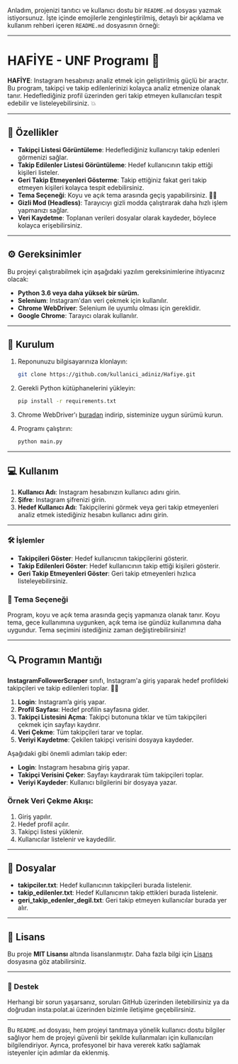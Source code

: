 Anladım, projenizi tanıtıcı ve kullanıcı dostu bir `README.md` dosyası yazmak istiyorsunuz. İşte içinde emojilerle zenginleştirilmiş, detaylı bir açıklama ve kullanım rehberi içeren `README.md` dosyasının örneği:

---

# HAFİYE - UNF Programı 🚀

**HAFİYE**: Instagram hesabınızı analiz etmek için geliştirilmiş güçlü bir araçtır. Bu program, takipçi ve takip edilenlerinizi kolayca analiz etmenize olanak tanır. Hedeflediğiniz profil üzerinden geri takip etmeyen kullanıcıları tespit edebilir ve listeleyebilirsiniz. 💥

---

## 📌 Özellikler

- **Takipçi Listesi Görüntüleme**: Hedeflediğiniz kullanıcıyı takip edenleri görmenizi sağlar.
- **Takip Edilenler Listesi Görüntüleme**: Hedef kullanıcının takip ettiği kişileri listeler.
- **Geri Takip Etmeyenleri Gösterme**: Takip ettiğiniz fakat geri takip etmeyen kişileri kolayca tespit edebilirsiniz.
- **Tema Seçeneği**: Koyu ve açık tema arasında geçiş yapabilirsiniz. 🌙🌞
- **Gizli Mod (Headless)**: Tarayıcıyı gizli modda çalıştırarak daha hızlı işlem yapmanızı sağlar.
- **Veri Kaydetme**: Toplanan verileri dosyalar olarak kaydeder, böylece kolayca erişebilirsiniz.

---

## ⚙️ Gereksinimler

Bu projeyi çalıştırabilmek için aşağıdaki yazılım gereksinimlerine ihtiyacınız olacak:

- **Python 3.6 veya daha yüksek bir sürüm.**
- **Selenium**: Instagram'dan veri çekmek için kullanılır.
- **Chrome WebDriver**: Selenium ile uyumlu olması için gereklidir.
- **Google Chrome**: Tarayıcı olarak kullanılır.

---

## 📝 Kurulum

1. Reponunuzu bilgisayarınıza klonlayın:
   ```bash
   git clone https://github.com/kullanici_adiniz/Hafiye.git
   ```

2. Gerekli Python kütüphanelerini yükleyin:
   ```bash
   pip install -r requirements.txt
   ```

3. Chrome WebDriver'ı [buradan](https://sites.google.com/a/chromium.org/chromedriver/) indirip, sisteminize uygun sürümü kurun.

4. Programı çalıştırın:
   ```bash
   python main.py
   ```

---

## 💻 Kullanım

1. **Kullanıcı Adı**: Instagram hesabınızın kullanıcı adını girin.
2. **Şifre**: Instagram şifrenizi girin.
3. **Hedef Kullanıcı Adı**: Takipçilerini görmek veya geri takip etmeyenleri analiz etmek istediğiniz hesabın kullanıcı adını girin.

---

### 🛠️ İşlemler

- **Takipçileri Göster**: Hedef kullanıcının takipçilerini gösterir.
- **Takip Edilenleri Göster**: Hedef kullanıcının takip ettiği kişileri gösterir.
- **Geri Takip Etmeyenleri Göster**: Geri takip etmeyenleri hızlıca listeleyebilirsiniz.
  
### 🌙 Tema Seçeneği

Program, koyu ve açık tema arasında geçiş yapmanıza olanak tanır. Koyu tema, gece kullanımına uygunken, açık tema ise gündüz kullanımına daha uygundur. Tema seçimini istediğiniz zaman değiştirebilirsiniz!

---

## 🔍 Programın Mantığı

**InstagramFollowerScraper** sınıfı, Instagram'a giriş yaparak hedef profildeki takipçileri ve takip edilenleri toplar. 🕵️‍♂️

1. **Login**: Instagram’a giriş yapar.
2. **Profil Sayfası**: Hedef profilin sayfasına gider.
3. **Takipçi Listesini Açma**: Takipçi butonuna tıklar ve tüm takipçileri çekmek için sayfayı kaydırır.
4. **Veri Çekme**: Tüm takipçileri tarar ve toplar.
5. **Veriyi Kaydetme**: Çekilen takipçi verisini dosyaya kaydeder.

Aşağıdaki gibi önemli adımları takip eder:

- **Login**: Instagram hesabına giriş yapar.
- **Takipçi Verisini Çeker**: Sayfayı kaydırarak tüm takipçileri toplar.
- **Veriyi Kaydeder**: Kullanıcı bilgilerini bir dosyaya yazar.

### **Örnek Veri Çekme Akışı**:
1. Giriş yapılır.
2. Hedef profil açılır.
3. Takipçi listesi yüklenir.
4. Kullanıcılar listelenir ve kaydedilir.

---

## 📄 Dosyalar

- **takipciler.txt**: Hedef kullanıcının takipçileri burada listelenir.
- **takip_edilenler.txt**: Hedef Kullanıcının takip ettikleri burada listelenir.
- **geri_takip_edenler_degil.txt**: Geri takip etmeyen kullanıcılar burada yer alır.

---



## 📜 Lisans

Bu proje **MIT Lisansı** altında lisanslanmıştır. Daha fazla bilgi için [Lisans](LICENSE) dosyasına göz atabilirsiniz.

---

### 📱 Destek

Herhangi bir sorun yaşarsanız, soruları GitHub üzerinden iletebilirsiniz ya da doğrudan insta:polat.ai üzerinden bizimle iletişime geçebilirsiniz.

---

Bu `README.md` dosyası, hem projeyi tanıtmaya yönelik kullanıcı dostu bilgiler sağlıyor hem de projeyi güvenli bir şekilde kullanmaları için kullanıcıları bilgilendiriyor. Ayrıca, profesyonel bir hava vererek katkı sağlamak isteyenler için adımlar da eklenmiş.